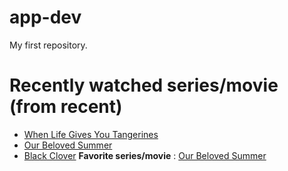 # app-dev
My first repository.

# Recently watched series/movie (from recent)
  - [When Life Gives You Tangerines](https://www.netflix.com/ph-en/title/81681535)
  - [Our Beloved Summer](https://www.netflix.com/title/81486372)
  - [Black Clover](https://www.netflix.com/title/80238012)
	**Favorite series/movie**
    : [Our Beloved Summer](https://www.netflix.com/title/81486372)
